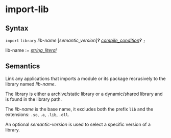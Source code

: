 # import-lib

## Syntax

`import` `library` _lib-name_ [_semantic_version_]__?__ [_compile_condition_](compile_condition.md)__?__ `;`

lib-name := [_string_literal_](string_literal.md)

## Semantics

Link any applications that imports a module or its package recrusively to
the library named _lib-name_.

The library is either a archive/static library or a dynamic/shared library 
and is found in the library path. 

The _lib-name_ is the base name, it excludes both the prefix `lib` and the
extensions: `.so`, `.a`, `.lib`, `.dll`.

An optional _semantic-version_ is used to select a specific version of a
library.
